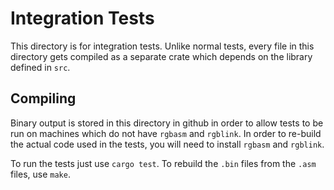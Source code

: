 # Integration Tests

This directory is for integration tests. Unlike normal tests, every file in this directory
gets compiled as a separate crate which depends on the library defined in `src`.

## Compiling

Binary output is stored in this directory in github in order to allow tests to be run on
machines which do not have `rgbasm` and `rgblink`. In order to re-build the actual code
used in the tests, you will need to install `rgbasm` and `rgblink`.

To run the tests just use `cargo test`. To rebuild the `.bin` files from the `.asm` files,
use `make`.
